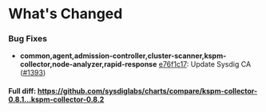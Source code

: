 # What's Changed

### Bug Fixes
- **common,agent,admission-controller,cluster-scanner,kspm-collector,node-analyzer,rapid-response** [e76f1c17](https://github.com/sysdiglabs/charts/commit/e76f1c17e48491dd8ea21293ec1fed2619eed204): Update Sysdig CA ([#1393](https://github.com/sysdiglabs/charts/issues/1393))
#### Full diff: https://github.com/sysdiglabs/charts/compare/kspm-collector-0.8.1...kspm-collector-0.8.2
